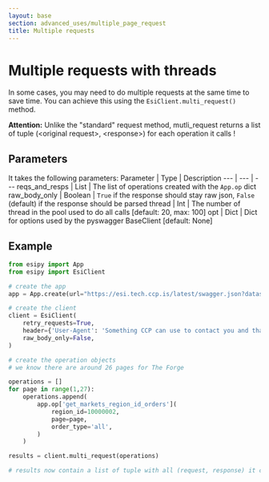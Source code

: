 ```yaml
---
layout: base
section: advanced_uses/multiple_page_request
title: Multiple requests
---
```

# Multiple requests with threads

In some cases, you may need to do multiple requests at the same time to save time. You can achieve this using the `EsiClient.multi_request()` method.

<div class="alert alert-dismissible alert-danger">
    <strong>Attention:</strong> Unlike the "standard" request method, mutli_request returns a list of tuple (&lt;original request&gt;, &lt;response&gt;) for each operation it calls !
</div>

## Parameters

It takes the following parameters:
Parameter | Type | Description
--- | --- | ---
reqs_and_resps | List | The list of operations created with the `App.op` dict
raw_body_only | Boolean | `True` if the response should stay raw json, `False` (default) if the response should be parsed
thread | Int | The number of thread in the pool used to do all calls [default: 20, max: 100]
opt | Dict | Dict for options used by the pyswagger BaseClient [default: None]

## Example

```python
from esipy import App
from esipy import EsiClient

# create the app
app = App.create(url="https://esi.tech.ccp.is/latest/swagger.json?datasource=tranquility")

# create the client
client = EsiClient(
    retry_requests=True, 
    header={'User-Agent': 'Something CCP can use to contact you and that define your app'},
    raw_body_only=False,
)

# create the operation objects
# we know there are around 26 pages for The Forge

operations = []
for page in range(1,27):
    operations.append(
        app.op['get_markets_region_id_orders'](
            region_id=10000002,
            page=page,
            order_type='all',
        )
    )

results = client.multi_request(operations)

# results now contain a list of tuple with all (request, response) it called
```
